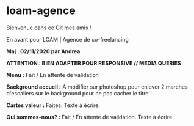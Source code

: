 # loam-agence

Bienvenue dans ce Git mes amis !

En avant pour LOAM | Agence de co-freelancing

****Maj : 02/11/2020 par Andrea**** 

**ATTENTION : BIEN ADAPTER POUR RESPONSIVE // MEDIA QUERIES**

****Menu :****
Fait / En attente de validation

****Background accueil :****
A modifier sur photoshop pour enlever 2 marches d'escaliers sur le background pour ne pas cacher le titre

****Cartes valeur :****
Faites. Texte à écrire.

****Qui sommes-nous? :****
Fait / En attente de validation.
Texte à écrire.



